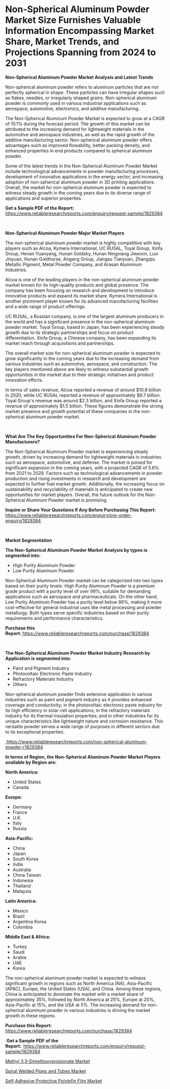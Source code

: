 <p><h1>Non-Spherical Aluminum Powder Market Size Furnishes Valuable Information Encompassing Market Share, Market Trends, and Projections Spanning from 2024 to 2031</h1></p><p><strong>Non-Spherical Aluminum Powder Market Analysis and Latest Trends</strong></p>
<p><p>Non-spherical aluminum powder refers to aluminum particles that are not perfectly spherical in shape. These particles can have irregular shapes such as flakes, needles, or irregularly shaped grains. Non-spherical aluminum powder is commonly used in various industrial applications such as aerospace, automotive, electronics, and additive manufacturing.</p><p>The Non-Spherical Aluminum Powder Market is expected to grow at a CAGR of 10.1% during the forecast period. The growth of this market can be attributed to the increasing demand for lightweight materials in the automotive and aerospace industries, as well as the rapid growth of the additive manufacturing sector. Non-spherical aluminum powder offers advantages such as improved flowability, better packing density, and enhanced properties in end products compared to spherical aluminum powder.</p><p>Some of the latest trends in the Non-Spherical Aluminum Powder Market include technological advancements in powder manufacturing processes, development of innovative applications in the energy sector, and increasing adoption of non-spherical aluminum powder in 3D printing applications. Overall, the market for non-spherical aluminum powder is expected to witness steady growth in the coming years due to its diverse range of applications and superior properties.</p></p>
<p><strong>Get a Sample PDF of the Report:&nbsp;</strong> <a href="https://www.reliableresearchreports.com/enquiry/request-sample/1829384">https://www.reliableresearchreports.com/enquiry/request-sample/1829384</a></p>
<p>&nbsp;</p>
<p><strong>Non-Spherical Aluminum Powder Major Market Players</strong></p>
<p><p>The non-spherical aluminum powder market is highly competitive with key players such as Alcoa, Kymera International, UC RUSAL, Toyal Group, Xinfa Group, Henan Yuanyang, Hunan Goldsky, Hunan Ningxiang Jiweixin, Luxi Jinyuan, Hunan Goldhorse, Angang Group, Jiangsu Tianyuan, Zhangqiu Metallic Pigment, Metal Powder Company, and Arasan Aluminium Industries.</p><p>Alcoa is one of the leading players in the non-spherical aluminum powder market known for its high-quality products and global presence. The company has been focusing on research and development to introduce innovative products and expand its market share. Kymera International is another prominent player known for its advanced manufacturing facilities and a wide range of product offerings.</p><p>UC RUSAL, a Russian company, is one of the largest aluminum producers in the world and has a significant presence in the non-spherical aluminum powder market. Toyal Group, based in Japan, has been experiencing steady growth due to its strategic partnerships and focus on product differentiation. Xinfa Group, a Chinese company, has been expanding its market reach through acquisitions and partnerships.</p><p>The overall market size for non-spherical aluminum powder is expected to grow significantly in the coming years due to the increasing demand from various industries such as automotive, aerospace, and construction. The key players mentioned above are likely to witness substantial growth opportunities in the market due to their strategic initiatives and product innovation efforts.</p><p>In terms of sales revenue, Alcoa reported a revenue of around $10.8 billion in 2020, while UC RUSAL reported a revenue of approximately $9.7 billion. Toyal Group's revenue was around $2.3 billion, and Xinfa Group reported a revenue of approximately $1.5 billion. These figures demonstrate the strong market presence and growth potential of these companies in the non-spherical aluminum powder market.</p></p>
<p>&nbsp;</p>
<p><strong>What Are The Key Opportunities For Non-Spherical Aluminum Powder Manufacturers?</strong></p>
<p><p>The Non-Spherical Aluminum Powder market is experiencing steady growth, driven by increasing demand for lightweight materials in industries such as aerospace, automotive, and defense. The market is poised for significant expansion in the coming years, with a projected CAGR of 5.6% from 2021 to 2028. Factors such as technological advancements in powder production and rising investments in research and development are expected to further fuel market growth. Additionally, the increasing focus on sustainability and recyclability of materials is anticipated to create new opportunities for market players. Overall, the future outlook for the Non-Spherical Aluminum Powder market is promising.</p></p>
<p><strong>Inquire or Share Your Questions If Any Before Purchasing This Report:</strong> <a href="https://www.reliableresearchreports.com/enquiry/pre-order-enquiry/1829384">https://www.reliableresearchreports.com/enquiry/pre-order-enquiry/1829384</a></p>
<p>&nbsp;</p>
<p><strong>Market Segmentation</strong></p>
<p><strong>The Non-Spherical Aluminum Powder Market Analysis by types is segmented into:</strong></p>
<p><ul><li>High Purity Aluminum Powder</li><li>Low Purity Aluminum Powder</li></ul></p>
<p><p>Non-Spherical Aluminum Powder market can be categorized into two types based on their purity levels. High Purity Aluminum Powder is a premium grade product with a purity level of over 99%, suitable for demanding applications such as aerospace and pharmaceuticals. On the other hand, Low Purity Aluminum Powder has a purity level below 99%, making it more cost-effective for general industrial uses like metal processing and powder metallurgy. Both types serve specific industries based on their purity requirements and performance characteristics.</p></p>
<p><strong>Purchase this Report:&nbsp;</strong><a href="https://www.reliableresearchreports.com/purchase/1829384">https://www.reliableresearchreports.com/purchase/1829384</a></p>
<p>&nbsp;</p>
<p><strong>The Non-Spherical Aluminum Powder Market Industry Research by Application is segmented into:</strong></p>
<p><ul><li>Paint and Pigment Industry</li><li>Photovoltaic Electronic Paste Industry</li><li>Refractory Materials Industry</li><li>Others</li></ul></p>
<p><p>Non-spherical aluminum powder finds extensive application in various industries such as paint and pigment industry as it provides enhanced coverage and conductivity; in the photovoltaic electronic paste industry for its high efficiency in solar cell applications; in the refractory materials industry for its thermal insulation properties; and in other industries for its unique characteristics like lightweight nature and corrosion resistance. This versatile powder serves a wide range of purposes in different sectors due to its exceptional properties.</p></p>
<p><a href="https://www.reliableresearchreports.com/non-spherical-aluminum-powder-r1829384">&nbsp;https://www.reliableresearchreports.com/non-spherical-aluminum-powder-r1829384</a></p>
<p><strong>In terms of Region, the Non-Spherical Aluminum Powder Market Players available by Region are:</strong></p>
<p>
    <p> <strong> North America: </strong>
        <ul>
            <li>United States</li>
            <li>Canada</li>
        </ul>
        </p> 
    <p> <strong> Europe: </strong>
        <ul>
            <li>Germany</li>
            <li>France</li>
            <li>U.K.</li>
            <li>Italy</li>
            <li>Russia</li>
        </ul>
        </p> 
    <p> <strong> Asia-Pacific: </strong>
        <ul>
            <li>China</li>
            <li>Japan</li>
            <li>South Korea</li>
            <li>India</li>
            <li>Australia</li>
            <li>China Taiwan</li>
            <li>Indonesia</li>
            <li>Thailand</li>
            <li>Malaysia</li>
        </ul>
        </p> 
    <p> <strong> Latin America: </strong>
        <ul>
            <li>Mexico</li>
            <li>Brazil</li>
            <li>Argentina Korea</li>
            <li>Colombia</li>
        </ul>
        </p> 
    <p> <strong> Middle East & Africa: </strong>
        <ul>
            <li>Turkey</li>
            <li>Saudi</li>
            <li>Arabia</li>
            <li>UAE</li>
            <li>Korea</li>
        </ul>
    </p>
    </p>
<p><p>The non-spherical aluminum powder market is expected to witness significant growth in regions such as North America (NA), Asia-Pacific (APAC), Europe, the United States (USA), and China. Among these regions, China is anticipated to dominate the market with a market share of approximately 35%, followed by North America at 25%, Europe at 20%, Asia-Pacific at 15%, and the USA at 5%. The increasing demand for non-spherical aluminum powder in various industries is driving the market growth in these regions.</p></p>
<p><strong>Purchase this Report: </strong><a href="https://www.reliableresearchreports.com/purchase/1829384">https://www.reliableresearchreports.com/purchase/1829384</a></p>
<p>&nbsp;<strong>Get a Sample PDF of the Report:&nbsp;&nbsp;</strong><a href="https://www.reliableresearchreports.com/enquiry/request-sample/1829384">https://www.reliableresearchreports.com/enquiry/request-sample/1829384</a></p>
<p><strong></strong></p>
<p><p><a href="https://github.com/bznecsdb5/Market-Research-Report-List-1/blob/main/methyl-33-dimethoxypropionate-market.md">Methyl 3,3-Dimethoxypropionate Market</a></p><p><a href="https://view.publitas.com/reportprime-1/spiral-welded-pipes-and-tubes-market-outlook-and-forecast-from-2024-to-2031/">Spiral Welded Pipes and Tubes Market</a></p><p><a href="https://github.com/cheribeninsig/Market-Research-Report-List-1/blob/main/self-adhesive-protective-polylefin-film-market.md">Self-Adhesive Protective Polylefin Film Market</a></p></p>